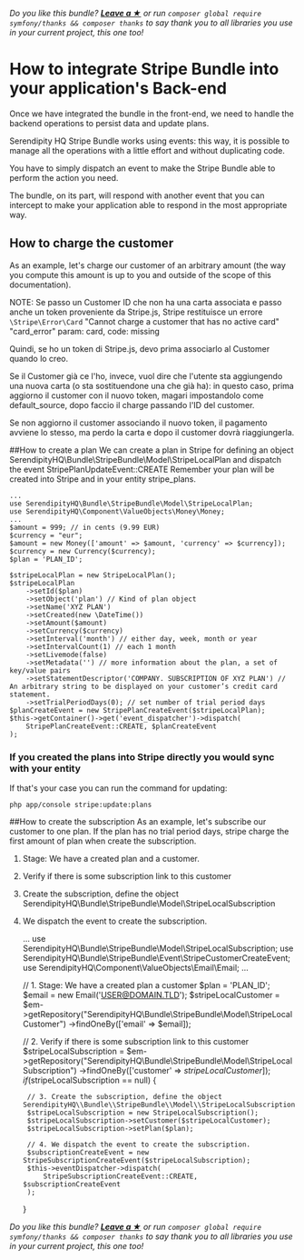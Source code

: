 *Do you like this bundle? [**Leave a &#9733;**](#js-repo-pjax-container) or run `composer global require symfony/thanks && composer thanks` to say thank you to all libraries you use in your current project, this one too!*

How to integrate Stripe Bundle into your application's Back-end
================================================================

Once we have integrated the bundle in the front-end, we need to handle the backend operations to persist data and update plans.

Serendipity HQ Stripe Bundle works using events: this way, it is possible to manage all the operations with a little effort and without duplicating code.

You have to simply dispatch an event to make the Stripe Bundle able to perform the action you need.

The bundle, on its part, will respond with another event that you can intercept to make your application able to respond in the most appropriate way.

How to charge the customer
--------------------------

As an example, let's charge our customer of an arbitrary amount (the way you compute this amount is up to you and outside of the scope of this documentation).

NOTE: Se passo un Customer ID che non ha una carta associata e passo anche un token proveniente da Stripe.js, Stripe restituisce un errore `\Stripe\Error\Card` "Cannot charge a customer that has no active card" "card_error" param: card, code: missing

Quindi, se ho un token di Stripe.js, devo prima associarlo al Customer quando lo creo.

Se il Customer già ce l'ho, invece, vuol dire che l'utente sta aggiungendo una nuova carta (o sta sostituendone una che già ha): in questo caso, prima aggiorno il customer con il nuovo token, magari impostandolo come default_source, dopo faccio il charge passando l'ID del customer.

Se non aggiorno il customer associando il nuovo token, il pagamento avviene lo stesso, ma perdo la carta e dopo il customer dovrà riaggiungerla.

##How to create a plan
We can create a plan in Stripe for defining an object SerendipityHQ\Bundle\StripeBundle\Model\StripeLocalPlan and dispatch the event StripePlanUpdateEvent::CREATE
Remember your plan will be created into Stripe and in your entity stripe_plans.

    ...
    use SerendipityHQ\Bundle\StripeBundle\Model\StripeLocalPlan;
    use SerendipityHQ\Component\ValueObjects\Money\Money;
    ...
    $amount = 999; // in cents (9.99 EUR)
    $currency = "eur";
    $amount = new Money(['amount' => $amount, 'currency' => $currency]);
    $currency = new Currency($currency);
    $plan = 'PLAN_ID';

    $stripeLocalPlan = new StripeLocalPlan();
    $stripeLocalPlan
        ->setId($plan)
        ->setObject('plan') // Kind of plan object
        ->setName('XYZ PLAN')
        ->setCreated(new \DateTime())
        ->setAmount($amount)
        ->setCurrency($currency)
        ->setInterval('month') // either day, week, month or year
        ->setIntervalCount(1) // each 1 month
        ->setLivemode(false)
        ->setMetadata('') // more information about the plan, a set of key/value pairs
        ->setStatementDescriptor('COMPANY. SUBSCRIPTION OF XYZ PLAN') // An arbitrary string to be displayed on your customer’s credit card statement.  
        ->setTrialPeriodDays(0); // set number of trial period days
    $planCreateEvent = new StripePlanCreateEvent($stripeLocalPlan);
    $this->getContainer()->get('event_dispatcher')->dispatch(
        StripePlanCreateEvent::CREATE, $planCreateEvent
    );

### If you created the plans into Stripe directly you would sync with your entity
If that's your case you can run the command for updating:

    php app/console stripe:update:plans

##How to create the subscription
As an example, let's subscribe our customer to one plan. If the plan has no trial period days, stripe charge the first amount of plan when create the subscription.

1. Stage: We have a created plan and a customer.
2. Verify if there is some subscription link to this customer
3. Create the subscription, define the object SerendipityHQ\\Bundle\\StripeBundle\\Model\\StripeLocalSubscription 
4. We dispatch the event to create the subscription. 


    ...
    use SerendipityHQ\Bundle\StripeBundle\Model\StripeLocalSubscription;
    use SerendipityHQ\Bundle\StripeBundle\Event\StripeCustomerCreateEvent;
    use SerendipityHQ\Component\ValueObjects\Email\Email;
    ...    
    
    // 1. Stage: We have a created plan a customer
    $plan = 'PLAN_ID';
    $email = new Email('USER@DOMAIN.TLD');
    $stripeLocalCustomer = $em->getRepository("SerendipityHQ\\Bundle\\StripeBundle\\Model\\StripeLocalCustomer")
        ->findOneBy(['email' => $email]);
        
    // 2. Verify if there is some subscription link to this customer
    $stripeLocalSubscription = $em->getRepository("SerendipityHQ\\Bundle\\StripeBundle\\Model\\StripeLocalSubscription")
        ->findOneBy(['customer' => $stripeLocalCustomer]);
    if ($stripeLocalSubscription == null) {
    
        // 3. Create the subscription, define the object SerendipityHQ\\Bundle\\StripeBundle\\Model\\StripeLocalSubscription 
        $stripeLocalSubscription = new StripeLocalSubscription();
        $stripeLocalSubscription->setCustomer($stripeLocalCustomer);
        $stripeLocalSubscription->setPlan($plan);
        
        // 4. We dispatch the event to create the subscription. 
        $subscriptionCreateEvent = new StripeSubscriptionCreateEvent($stripeLocalSubscription);
        $this->eventDispatcher->dispatch(
            StripeSubscriptionCreateEvent::CREATE, $subscriptionCreateEvent
        );
    }

*Do you like this bundle? [**Leave a &#9733;**](#js-repo-pjax-container) or run `composer global require symfony/thanks && composer thanks` to say thank you to all libraries you use in your current project, this one too!*
